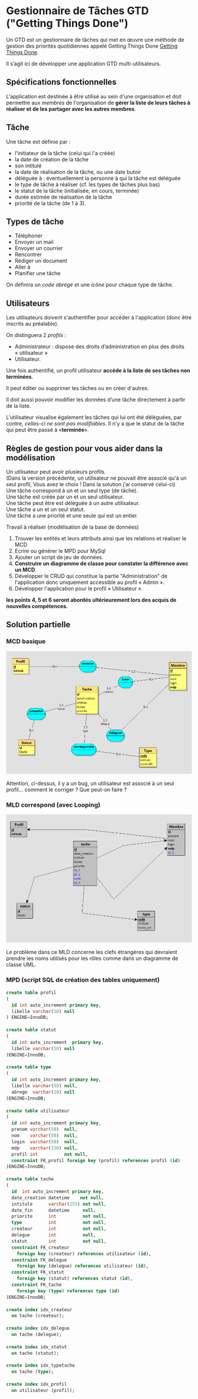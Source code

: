 # Gestionnaire de Tâches GTD ("Getting Things Done")

Un GTD est un gestionnaire de tâches qui met en œuvre une méthode de gestion des priorités quotidiennes appelé Getting Things Done [Getting Things Done]( http://fr.wikipedia.org/wiki/Getting_Things_Done).

Il s’agit ici de développer une application GTD multi-utilisateurs.

## Spécifications fonctionnelles

L'application est destinée à être utilisé au sein d'une organisation et doit permettre aux *membres* de l'organisation de **gérer la liste de leurs tâches à réaliser et de les partager avec les autres membres**.

## Tâche

Une tâche est définie par :

- l'initiateur de la tâche (celui qui l'a créée)
- la date de création de la tâche
- son intitulé
- la date de réalisation de la tâche, ou une date butoir
- déléguée à : éventuellement la personne à qui la tâche est déléguée
- le type de tâche à réaliser (cf. les types de tâches plus bas)
- le statut de la tâche (initialisée, en cours, terminée)
- durée estimée de réalisation de la tâche
- priorité de la tâche (de 1 à 3).

## Types de tâche

- Téléphoner
- Envoyer un mail
- Envoyer un courrier
- Rencontrer
- Rédiger un document
- Aller à
- Planifier une tâche

On définira un *code abrégé* et une *icône* pour chaque type de tâche.

## Utilisateurs

Les utilisateurs doivent s'authentifier pour accéder à l'application (donc être inscrits au préalable).

On distinguera 2 *profils* :

- Administrateur : dispose des droits d’administration en plus des droits « utilisateur »
- Utilisateur.

Une fois authentifié, un profil utilisateur **accède à la liste de ses tâches non terminées**.

Il peut éditer ou supprimer les tâches ou en créer d'autres.

Il doit aussi pouvoir modifier les données d’une tâche directement à partir de la liste.

L'utilisateur visualise également les tâches qui lui ont été déléguées, par contre, *celles-ci ne sont pas modifiables*. Il n'y a que le statut de la tâche qui peut être passé à «**terminée**».

## Règles de gestion pour vous aider dans la modélisation

Un utilisateur peut avoir plusieurs profils.   
(Dans la version précédente, un utilisateur ne pouvait être associé qu'à un seul profil, Vous avez le choix ! Dans la solution j'ai conservé celui-ci)   
Une tâche correspond à un et un seul type (de tâche).   
Une tâche est créée par un et un seul utilisateur.   
Une tâche peut être est déléguée à un autre utilisateur.   
Une tâche a un et un seul statut.   
Une tâche a une priorité et une seule qui est un entier.   

Travail à réaliser (modélisation de la base de données)

1. Trouver les entités et leurs attributs ainsi que les relations et réaliser le MCD
2. Ecrire ou générer le MPD pour MySql
3. Ajouter un script de jeu de données.
4. **Construire un diagramme de classe pour constater la différence avec un MCD**.
5. Développer le CRUD qui constitue la partie "Administration" de l'application donc uniquement accessible au profil « Admin ».
6. Développer l'application pour le profil « Utilisateur ».

**les points 4, 5 et 6 seront abordés ultérieurement lors des acquis de nouvelles compétences.**

## Solution partielle

### MCD basique

![mld-gtd](../img/gtd-mcd.png)


Attention, ci-dessus, il y a un bug, un utilisateur est associé à un seul profil... comment le corriger ? Que peut-on faire ?

### MLD correspond (avec Looping)

![mld-gtd](../img/gtd-mld.png)

Le problème dans ce MLD concerne les clefs étrangères qui devraient prendre les noms utilisés pour les rôles comme dans un diagramme de classe UML.
### MPD (script SQL de création des tables uniquement)

```sql
create table profil
(
  id int auto_increment primary key,
  libelle varchar(50) null
) ENGINE=InnoDB;

create table statut
(
  id int auto_increment  primary key,
  libelle varchar(50) null
)ENGINE=InnoDB;

create table type
(
  id int auto_increment primary key,
  libelle varchar(50) null,
  abrege  varchar(10) null
)ENGINE=InnoDB;

create table utilisateur
(
  id int auto_increment primary key,
  prenom varchar(50)  null,
  nom    varchar(50)  null,
  login  varchar(50)  null,
  mdp    varchar(150) null,
  profil int          not null,
  constraint FK_profil foreign key (profil) references profil (id)
)ENGINE=InnoDB;

create table tache
(
  id  int auto_increment primary key,
  date_creation datetime    not null,
  intitule      varchar(255) not null,
  date_fin      datetime     null,
  priorite      int          not null,
  type          int          not null,
  createur      int          not null,
  delegue       int          null,
  statut        int          not null,
  constraint FK_createur
    foreign key (createur) references utilisateur (id),
  constraint FK_delegue
    foreign key (delegue) references utilisateur (id),
  constraint FK_statut
    foreign key (statut) references statut (id),
  constraint FK_tache
    foreign key (type) references type (id)
)ENGINE=InnoDB;

create index idx_createur
  on tache (createur);

create index idx_delegue
  on tache (delegue);

create index idx_statut
  on tache (statut);

create index idx_typetache
  on tache (type);

create index idx_profil
  on utilisateur (profil);
```
